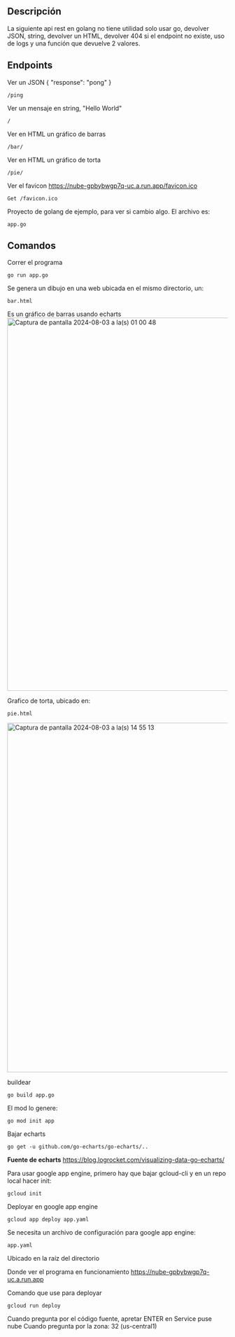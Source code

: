 ## Descripción

La siguiente api rest en golang no tiene utilidad solo usar go, devolver JSON, string, devolver un HTML, devolver 404 si el endpoint no existe, uso de logs y una función que devuelve 2 valores.

## Endpoints

Ver un JSON {
    "response": "pong"
}
```
/ping
```

Ver un mensaje en string, "Hello World"
```
/
```

Ver en HTML un gráfico de barras
```
/bar/
```
Ver en HTML un gráfico de torta
```
/pie/
```
Ver el favicon
https://nube-gpbybwgp7q-uc.a.run.app/favicon.ico
```
Get /favicon.ico
```
Proyecto de golang de ejemplo, para ver si cambio algo.
El archivo es:
```
app.go
```

## Comandos

Correr el programa
```
go run app.go
```

Se genera un dibujo en una web ubicada en el mismo directorio, un:
```
bar.html
```
Es un gráfico de barras usando echarts<img width="852" alt="Captura de pantalla 2024-08-03 a la(s) 01 00 48" src="https://github.com/user-attachments/assets/6a18a634-6e19-4544-beba-8bd9b8f3a13f">

Grafico de torta, ubicado en:
```
pie.html
```
<img width="798" alt="Captura de pantalla 2024-08-03 a la(s) 14 55 13" src="https://github.com/user-attachments/assets/7c065e13-d7b8-4631-a480-e4215deb8987">

buildear
```
go build app.go
```

El mod lo genere:
```
go mod init app
```

Bajar echarts
```
go get -u github.com/go-echarts/go-echarts/..
```

**Fuente de echarts**
https://blog.logrocket.com/visualizing-data-go-echarts/

Para usar google app engine, primero hay que bajar gcloud-cli y en un repo local hacer init:
```
gcloud init
```

Deployar en google app engine
```
gcloud app deploy app.yaml
```

Se necesita un archivo de configuración para google app engine:
```
app.yaml
```
Ubicado en la raíz del directorio

Donde ver el programa en funcionamiento
https://nube-gpbybwgp7q-uc.a.run.app

Comando que use para deployar
```
gcloud run deploy
```
Cuando pregunta por el código fuente, apretar ENTER
en Service puse nube
Cuando pregunta por la zona: 32 (us-central1)
